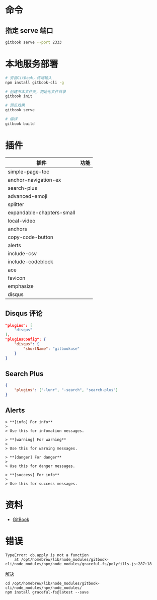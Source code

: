 # 命令

## 指定 serve 端口

```bash
gitbook serve --port 2333
```

# 本地服务部署

```sh
# 安装GitBook，终端输入
npm install gitbook-cli -g

# 创建书本文件夹，初始化文件目录
gitbook init

# 预览效果
gitbook serve

# 编译
gitbook build
```
# 插件

| 插件 | 功能 | 
| --- | --- |
| simple-page-toc | |
| anchor-navigation-ex | |
| search-plus | |
| advanced-emoji | |
| splitter | |
| expandable-chapters-small | |
| local-video | |
| anchors | |
| copy-code-button | |
| alerts | |
| include-csv | |
| include-codeblock | |
| ace | |
| favicon | |
| emphasize | |
| disqus | |


## Disqus 评论

```json
"plugins": [
    "disqus"
],
"pluginsConfig": {
    "disqus": {
        "shortName": "gitbookuse"
    }
}
```

## Search Plus

```json
{
    "plugins": ["-lunr", "-search", "search-plus"]
}
```

## Alerts

```shell
> **[info] For info**
>
> Use this for infomation messages.

> **[warning] For warning**
>
> Use this for warning messages.

> **[danger] For danger**
>
> Use this for danger messages.

> **[success] For info**
>
> Use this for success messages.
```

# 资料

* [GitBook](https://chrisniael.gitbooks.io/gitbook-documentation/content/index.html)

# 错误

```
TypeError: cb.apply is not a function
    at /opt/homebrew/lib/node_modules/gitbook-cli/node_modules/npm/node_modules/graceful-fs/polyfills.js:287:18
```

[解决](https://stackoverflow.com/questions/64211386/gitbook-cli-install-error-typeerror-cb-apply-is-not-a-function-inside-graceful)

```
cd /opt/homebrew/lib/node_modules/gitbook-cli/node_modules/npm/node_modules/
npm install graceful-fs@latest --save
```
